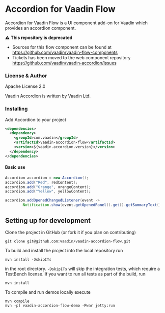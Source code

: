 # Accordion for Vaadin Flow

Accordion for Vaadin Flow is a UI component add-on for Vaadin which provides an accordion component.

⚠️ **This repository is deprecated**
- Sources for this flow component can be found at https://github.com/vaadin/vaadin-flow-components
- Tickets has been moved to the web component repository https://github.com/vaadin/vaadin-accordion/issues

### License & Author

Apache License 2.0

Vaadin Accordion is written by Vaadin Ltd.

### Installing
Add Accordion to your project
```xml
<dependencies>
  <dependency>
    <groupId>com.vaadin</groupId>
    <artifactId>vaadin-accordion-flow</artifactId>
    <version>${vaadin.accordion.version}</version>
  </dependency>
</dependencies>
```

#### Basic use

````java
Accordion accordion = new Accordion();
accordion.add("Red", redContent);
accordion.add("Orange", orangeContent);
accordion.add("Yellow", yellowContent);

accordion.addOpenedChangedListener(event ->
        Notification.show(event.getOpenedPanel().get().getSummaryText() + " opened"));
````


## Setting up for development

Clone the project in GitHub (or fork it if you plan on contributing)

```
git clone git@github.com:vaadin/vaadin-accordion-flow.git
```

To build and install the project into the local repository run 

```mvn install -DskipITs```

in the root directory. `-DskipITs` will skip the integration tests, which require a TestBench license. If you want to run all tests as part of the build, run

```mvn install```

To compile and run demos locally execute

```
mvn compile
mvn -pl vaadin-accordion-flow-demo -Pwar jetty:run
```
